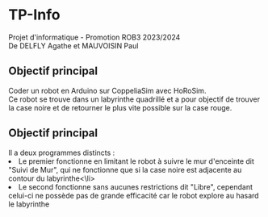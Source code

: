 # TP-Info
Projet d'informatique - Promotion ROB3 2023/2024
<br>De DELFLY Agathe et MAUVOISIN Paul<br>

<h2>Objectif principal</h2>
<h>Coder un robot en Arduino sur CoppeliaSim avec HoRoSim.</h>
<br>Ce robot se trouve dans un labyrinthe quadrillé et a pour objectif de trouver la case noire et de retourner le plus vite possible sur la case rouge.</br>

<h2>Objectif principal</h2>
<h>Il a deux programmes distincts :</h>
<li>Le premier fonctionne en limitant le robot à suivre le mur d'enceinte dit "Suivi de Mur", qui ne fonctionne que si la case noire est adjacente au contour du labyrinthe<\li>
<li>Le second fonctionne sans aucunes restrictions dit "Libre", cependant celui-ci ne possède pas de grande efficacité car le robot explore au hasard le labyrinthe</li>
